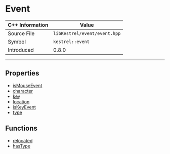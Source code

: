 
# Event

| C++ Information | Value |
| --- | --- |
| Source File | `libKestrel/event/event.hpp` |
| Symbol | `kestrel::event` |
| Introduced | 0.8.0 |


---

## Properties

 - [isMouseEvent](isMouseEvent.md)
 - [character](character.md)
 - [key](key.md)
 - [location](location.md)
 - [isKeyEvent](isKeyEvent.md)
 - [type](type.md)

## Functions

 - [relocated](relocated.md)
 - [hasType](hasType.md)

